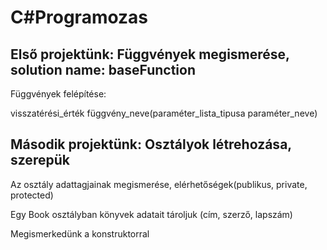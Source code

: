 # C#Programozas

## Első projektünk: Függvények megismerése, solution name: baseFunction

Függvények felépítése:

visszatérési_érték függvény_neve(paraméter_lista_tipusa paraméter_neve)



## Második projektünk: Osztályok létrehozása, szerepük

Az osztály adattagjainak megismerése, elérhetőségek(publikus, private, protected)

Egy Book osztályban könyvek adatait tároljuk (cím, szerző, lapszám)

Megismerkedünk a konstruktorral




